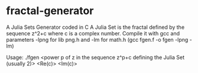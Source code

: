 # fractal-generator
 A Julia Sets Generator coded in C
 A Julia Set is the fractal defined by the sequence z^2+c where c is a complex number.
 Compile it with gcc and parameters -lpng for lib png.h and -lm for math.h (gcc fgen.f -o fgen -lpng -lm)

 Usage:
  ./fgen <side of square image> <number of iterations> <power p of z in the sequence z^p+c defining the Julia Set (usually 2)> <Re(c)> <Im(c)>
